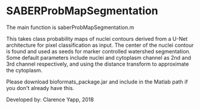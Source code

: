 # SABERProbMapSegmentation
The main function is saberProbMapSegmentation.m

This takes class probability maps of nuclei contours derived from a U-Net architecture for pixel classification as input. The center of the nuclei contour is found and used as seeds for marker controlled watershed segmentation. Some default parameters include nuclei and cytoplasm channel as 2nd and 3rd channel respectively, and using the distance transform to approximate the cytoplasm.

Please download bioformats_package.jar and include in the Matlab path if you don't already have this. 

Developed by:
Clarence Yapp, 2018
